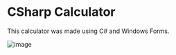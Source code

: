 # CSharp Calculator

This calculator was made using C# and Windows Forms.

![image](https://user-images.githubusercontent.com/20408968/126373465-06c13543-c072-4a44-a2a8-cea0286964b8.png)

